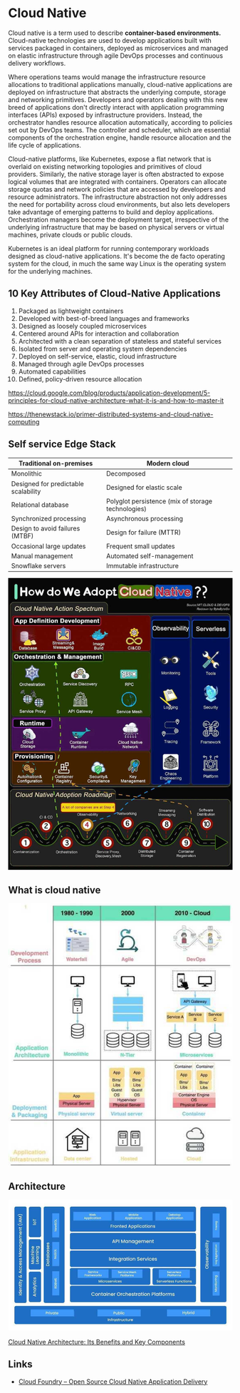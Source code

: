 # Cloud Native

Cloud native is a term used to describe **container-based environments.** Cloud-native technologies are used to develop applications built with services packaged in containers, deployed as microservices and managed on elastic infrastructure through agile DevOps processes and continuous delivery workflows.

Where operations teams would manage the infrastructure resource allocations to traditional applications manually, cloud-native applications are deployed on infrastructure that abstracts the underlying compute, storage and networking primitives. Developers and operators dealing with this new breed of applications don't directly interact with application programming interfaces (APIs) exposed by infrastructure providers. Instead, the orchestrator handles resource allocation automatically, according to policies set out by DevOps teams. The controller and scheduler, which are essential components of the orchestration engine, handle resource allocation and the life cycle of applications.

Cloud-native platforms, like Kubernetes, expose a flat network that is overlaid on existing networking topologies and primitives of cloud providers. Similarly, the native storage layer is often abstracted to expose logical volumes that are integrated with containers. Operators can allocate storage quotas and network policies that are accessed by developers and resource administrators. The infrastructure abstraction not only addresses the need for portability across cloud environments, but also lets developers take advantage of emerging patterns to build and deploy applications. Orchestration managers become the deployment target, irrespective of the underlying infrastructure that may be based on physical servers or virtual machines, private clouds or public clouds.

Kubernetes is an ideal platform for running contemporary workloads designed as cloud-native applications. It's become the de facto operating system for the cloud, in much the same way Linux is the operating system for the underlying machines.

## 10 Key Attributes of Cloud-Native Applications

1. Packaged as lightweight containers
2. Developed with best-of-breed languages and frameworks
3. Designed as loosely coupled microservices
4. Centered around APIs for interaction and collaboration
5. Architected with a clean separation of stateless and stateful services
6. Isolated from server and operating system dependencies
7. Deployed on self-service, elastic, cloud infrastructure
8. Managed through agile DevOps processes
9. Automated capabilities
10. Defined, policy-driven resource allocation

https://cloud.google.com/blog/products/application-development/5-principles-for-cloud-native-architecture-what-it-is-and-how-to-master-it

https://thenewstack.io/primer-distributed-systems-and-cloud-native-computing

## Self service Edge Stack

| **Traditional on-premises** | **Modern cloud** |
|---|---|
| Monolithic | Decomposed |
| Designed for predictable scalability | Designed for elastic scale |
| Relational database | Polyglot persistence (mix of storage technologies) |
| Synchronized processing | Asynchronous processing |
| Design to avoid failures (MTBF) | Design for failure (MTTR) |
| Occasional large updates | Frequent small updates |
| Manual management | Automated self-management |
| Snowflake servers | Immutable infrastructure |

![How do we Adopt Cloud Native](../../media/Pasted%20image%2020240321193906.jpg)

## What is cloud native

![what is cloud native](../../media/Screenshot%202024-10-19%20at%204.00.27%20AM.jpg)

## Architecture

![Cloud Native Reference Architecture](../../media/Pasted%20image%2020240906232317.jpg)

[Cloud Native Architecture: Its Benefits and Key Components](https://successive.tech/blog/exploring-cloud-native-architecture-its-benefits-and-key-components/)

## Links

- [Cloud Foundry – Open Source Cloud Native Application Delivery](https://www.cloudfoundry.org/)
